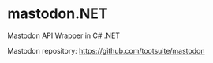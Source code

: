 # mastodon.NET
 Mastodon API Wrapper in C# .NET

 Mastodon repository: https://github.com/tootsuite/mastodon


